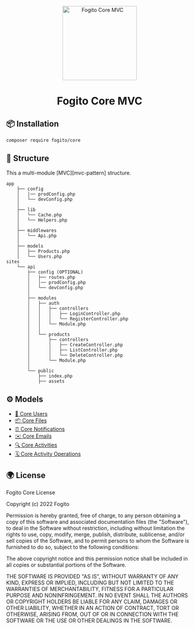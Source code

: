 <p align="center">
  <a href="https://app.fogito.com" rel="noopener noreferrer nofollow" target="blank">
   <img width="200" src="https://app.fogito.com/assets/images/logos/logo.svg" alt="Fogito Core MVC">
  </a>
</p>

<h1 align="center">Fogito Core MVC</h1>

## 📦 Installation

```
composer require fogito/core
```

## 🔨 Structure

This a multi-module [MVC][mvc-pattern] structure.

```
app
    ├── config
    │   │── prodConfig.php
    │   └── devConfig.php
    │
    ├── lib
    │   └── Cache.php
    │   └── Helpers.php
    │
    ├── middlewares
    │   └── Api.php
    │
    ├── models
    │   ├── Products.php
    │   └── Users.php
sites
    └── api
        ├── config (OPTIONAL)
        │   ├── routes.php
        │   │── prodConfig.php
        │   └── devConfig.php
        │   
        ├── modules
        │   ├── auth
        │   │   ├── controllers
        │   │   │   ├── LoginController.php
        │   │   │   └── RegisterController.php
        │   │   └── Module.php
        │   │   
        │   └── products
        │       ├── controllers
        │       │   ├── CreateController.php
        │       │   ├── ListController.php
        │       │   └── DeleteController.php
        │       └── Module.php
        │      
        └── public
            ├── index.php
            ├── assets
```

## ⚙️ Models
- <a href="https://github.com/Fogito-com/fogito-core/blob/master/README/CoreUsers.md">🙍‍ Core Users</a><br/>
- <a href="https://github.com/Fogito-com/fogito-core/blob/master/README/CoreFiles.md">📦 Core Files</a><br/>
- <a href="https://github.com/Fogito-com/fogito-core/blob/master/README/CoreNotifications.md">⏰ Core Notifications</a><br/>
- <a href="https://github.com/Fogito-com/fogito-core/blob/master/README/CoreEmails.md">✉️ Core Emails</a><br/>
- <a href="https://github.com/Fogito-com/fogito-core/blob/master/README/CoreActivities.md">🔍 Core Activities</a><br/>
- <a href="https://github.com/Fogito-com/fogito-core/blob/master/README/CoreActivityOperations.md">🗓 Core Activity Operations</a><br/>

## 🌍 License 

Fogito Core License

Copyright (c) 2022 Fogito

Permission is hereby granted, free of charge, to any person obtaining a copy
of this software and associated documentation files (the "Software"), to deal
in the Software without restriction, including without limitation the rights
to use, copy, modify, merge, publish, distribute, sublicense, and/or sell
copies of the Software, and to permit persons to whom the Software is
furnished to do so, subject to the following conditions:

The above copyright notice and this permission notice shall be included in all
copies or substantial portions of the Software.

THE SOFTWARE IS PROVIDED "AS IS", WITHOUT WARRANTY OF ANY KIND, EXPRESS OR
IMPLIED, INCLUDING BUT NOT LIMITED TO THE WARRANTIES OF MERCHANTABILITY,
FITNESS FOR A PARTICULAR PURPOSE AND NONINFRINGEMENT. IN NO EVENT SHALL THE
AUTHORS OR COPYRIGHT HOLDERS BE LIABLE FOR ANY CLAIM, DAMAGES OR OTHER
LIABILITY, WHETHER IN AN ACTION OF CONTRACT, TORT OR OTHERWISE, ARISING FROM,
OUT OF OR IN CONNECTION WITH THE SOFTWARE OR THE USE OR OTHER DEALINGS IN THE
SOFTWARE.